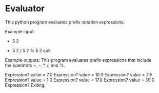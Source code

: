 # Evaluator
This python program evaluates prefix notation expressions. 

Example input:
  + 5 2
  * 5 2
  / 5 2
  % 5 2
  quit



Example outputs: 
This program evaluates prefix expressions that
include the operators +, -, *, /, and %.

  Expression? value = 7.0
  Expression? value = 10.0
  Expression? value = 2.5
  Expression? value = 1.0
  Expression? value = 17.0
  Expression? value = 39.0
  Expression? Exiting.



